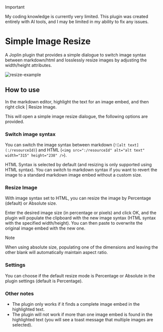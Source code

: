 > [!important]
> My coding knowledge is currently very limited. This plugin was created entirely with AI tools, and I may be limited in my ability to fix any issues.

# Simple Image Resize

A Joplin plugin that provides a simple dialogue to switch image syntax between markdown/html and losslessly resize images by adjusting the width/height attributes.

![resize-example](https://github.com/user-attachments/assets/5fee085e-a9f3-4c77-9693-fa199e7d55f1)

## How to use

In the markdown editor, highlight the text for an image embed, and then right click | Resize Image.

This will open a simple image resize dialogue, the following options are provided.

### Switch image syntax

You can switch the image syntax between markdown (`![alt text](:/resourceId)`) and HTML (`<img src=":/resourceId" alt="alt text" width="315" height="238" />`).

HTML Syntax is selected by default (and resizing is only supported using HTML syntax). You can switch to markdown syntax if you want to revert the image to a standard markdown image embed without a custom size.

### Resize Image

With image syntax set to HTML, you can resize the image by Percentage (default) or Absolute size.

Enter the desired image size (in percentage or pixels) and click OK, and the plugin will populate the clipboard with the new image syntax (HTML syntax with the specified width/height). You can then paste to overwrite the original image embed with the new one.

> [!note]
> When using absolute size, populating one of the dimensions and leaving the other blank will automatically maintain aspect ratio.

### Settings

You can choose if the default resize mode is Percentage or Absolute in the plugin settings (default is Percentage).

### Other notes

- The plugin only works if it finds a complete image embed in the highlighted text.
- The plugin will not work if more than one image embed is found in the highlighted text (you will see a toast message that multiple images are selected).
